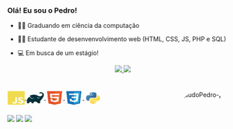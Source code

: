 ### Olá! Eu sou o Pedro!

- 👨‍💻 Graduando em ciência da computação

- 🐱‍👤 Estudante de desenvenvolvimento web (HTML, CSS, JS, PHP e SQL)

- 💻 Em busca de um estágio!

  <div align="center">
    <a href="https://github.com/sudoAptIPedro">
    <img height="180em" src="https://github-readme-stats.vercel.app/api?username=sudoAptIPedro&show_icons=true&theme=synthwave&include_all_commits=true&count_private=true"/>
    <img height="180em" src="https://github-readme-stats.vercel.app/api/top-langs/?username=sudoAptIPedro&layout=compact&langs_count=7&theme=synthwave"/>
  </div>
  
  ###
  
<div style="display: inline_block"><br>
   <img align="center" alt="sudoPedro-Js" height="32" width="40" src="https://raw.githubusercontent.com/devicons/devicon/master/icons/javascript/javascript-plain.svg">
   <img align="center" alt="sudoPedro-PHP" height="32" width="40" src="https://raw.githubusercontent.com/devicons/devicon/master/icons/gradle/gradle-plain.svg">
   <img align="center" alt="sudoPedro-HTML" height="32" width="40" src="https://raw.githubusercontent.com/devicons/devicon/master/icons/html5/html5-original.svg">
   <img align="center" alt="sudoPedro-CSS" height="32" width="40" src="https://raw.githubusercontent.com/devicons/devicon/master/icons/css3/css3-original.svg">
   <img align="center" alt="sudoPedro-Python" height="32" width="40" src="https://raw.githubusercontent.com/devicons/devicon/master/icons/python/python-original.svg">
   <img align="right" alt="sudoPedro-pic" height="152" style="border-radius:50px;" src="https://cdn.discordapp.com/attachments/872577984173858867/908172704522338344/download20211103224102.png">
  
</div>
  
  ###
  
  <div> 
   <a href="tel:21971292477" target="_blank"><img src="https://img.shields.io/badge/WhatsApp-25D366?style=for-the-badge&logo=whatsapp&logoColor=white" target="_blank"></a>
   <a href="mailto:2003arthurdacosta8@gmail.com" target="_blank"><img src="https://img.shields.io/badge/Gmail-D14836?style=for-the-badge&logo=gmail&logoColor=white" target="_blank"></a>
   <a href="https://www.linkedin.com/in/pedro-arthur-5518721a5" target="_blank"><img src="https://img.shields.io/badge/LinkedIn-0077B5?style=for-the-badge&logo=linkedin&logoColor=white" target="_blank"></a> 
  </div>
  
  ###
  ###
